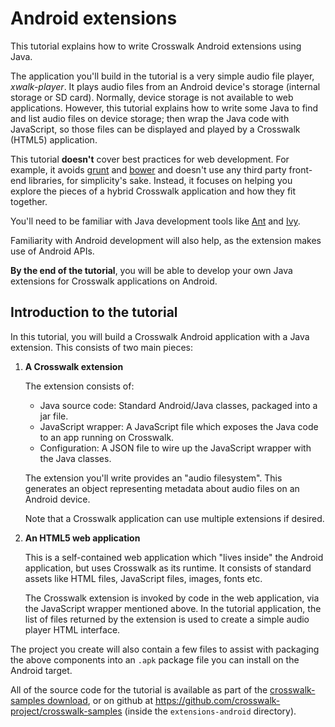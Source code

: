 # Android extensions

This tutorial explains how to write Crosswalk Android extensions using Java.

The application you'll build in the tutorial is a very simple audio file player, *xwalk-player*. It plays audio files from an Android device's storage (internal storage or SD card). Normally, device storage is not available to web applications. However, this tutorial explains how to write some Java to find and list audio files on device storage; then wrap the Java code with JavaScript, so those files can be displayed and played by a Crosswalk (HTML5) application.

This tutorial **doesn't** cover best practices for web development. For example, it avoids [grunt](http://gruntjs.com/) and [bower](http://bower.io/) and doesn't use any third party front-end libraries, for simplicity's sake. Instead, it focuses on helping you explore the pieces of a hybrid Crosswalk application and how they fit together.

You'll need to be familiar with Java development tools like [Ant](http://ant.apache.org/) and [Ivy](http://ant.apache.org/projects/ivy.html).

Familiarity with Android development will also help, as the extension makes use of Android APIs.

**By the end of the tutorial**, you will be able to develop your own Java extensions for Crosswalk applications on Android.

## Introduction to the tutorial

In this tutorial, you will build a Crosswalk Android application with a Java extension. This consists of two main pieces:

<ol>

<li>
<p><strong>A Crosswalk extension</strong></p>

<p>The extension consists of:</p>

<ul>
<li>Java source code: Standard Android/Java classes, packaged into a jar file.</li>
<li>JavaScript wrapper: A JavaScript file which exposes the Java code to an app running on Crosswalk.</li>
<li>Configuration: A JSON file to wire up the JavaScript wrapper with the Java classes.</li>
</ul>

<p>The extension you'll write provides an "audio filesystem". This generates an object representing metadata about audio files on an Android device.</p>

<p>Note that a Crosswalk application can use multiple extensions if desired.</p>

</li>

<li>
<p><strong>An HTML5 web application</strong></p>

<p>This is a self-contained web application which "lives inside" the Android application, but uses Crosswalk as its runtime. It consists of standard assets like HTML files, JavaScript files, images, fonts etc.</p>

<p>The Crosswalk extension is invoked by code in the web application, via the JavaScript wrapper mentioned above. In the tutorial application, the list of files returned by the extension is used to create a simple audio player HTML interface.</p>

</li>

</ol>

<p>The project you create will also contain a few files to assist with packaging the above components into an <code>.apk</code> package file you can install on the Android target.</p>

All of the source code for the tutorial is available as part of the [crosswalk-samples download](https://github.com/crosswalk-project/crosswalk-samples/releases), or on github at https://github.com/crosswalk-project/crosswalk-samples (inside the `extensions-android` directory).

